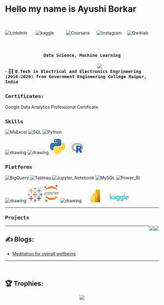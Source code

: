 # Hello my name is Ayushi Borkar
<br><br>
<a href="https://www.linkedin.com/in/ayushi-borkar-387a52168">
  <img align="left" alt="Linkdein" width="100px" src="https://img.shields.io/badge/Linkedin-0A66C2?style=for-the-badge&logo=Linkedin&logoColor=white" />
</a>
<a href="https://www.kaggle.com/ayushiborkar">
  <img align="left" alt="kaggle" width="100px" src="https://img.shields.io/badge/kaggle-E4405F?style=for-the-badge&logo=kaggle&logoColor=white" />
</a>
<a href="https://www.coursera.org/user/4595ed35a2170f3fa593b2fbd2cfe252">
  <img align="left" alt="Coursera" width="100px" src="https://img.shields.io/badge/Coursera-0056D2?style=for-the-badge&logo=Coursera&logoColor=white" />
</a>
<a href="https://www.instagram.com/ayushiborkar19/">
  <img align="left" alt="Instagram" width="100px" src="https://img.shields.io/badge/Instagram-E4405F?style=for-the-badge&logo=instagram&logoColor=white" />
</a>
<a href="https://www.cloudskillsboost.google/public_profiles/8cafa979-ec4b-4ade-b1db-dad4e6b58094">
  <img align="left" alt="Qwiklab" width="100px" src="https://img.shields.io/badge/Qwiklabs-F5CD0E?style=for-the-badge&logo=Qwiklabs&logoColor=black" />
</a>
<br><br>

# <p align="center"><h4 align="center"><samp> Data Science, Machine Learning </samp></h4></p>

<div>
  <img align="right" src="https://github.com/ayushiborkar/ayushiborkar/blob/main/data_scene.gif" width="40%"/>
  <br>
- 👨‍🎓 <samp><b>B.Tech in Electrical and Electronics Engrineering (2016-2020) from Government Engineering College Raipur, India</b>
</div>

##

<div>
<h3><b><samp>Certificates:</samp></b></h3>
Google Data Analytics Professional Certificate 
</div>

##
<h3><b><samp>Skills</samp></b></h3>

![MsExcel](https://img.shields.io/badge/MsExcel-4479A1?style=flat-square&logo=MsExcel&logoColor=white)
![SQL](https://img.shields.io/badge/SQL-3776AB?style=flat-square&logo=SQL&logoColor=white)
![Python](https://img.shields.io/badge/Python-3776AB?style=flat-square&logo=Python&logoColor=white)

<span> 
<img src="https://github.com/ayushiborkar/ayushiborkar/blob/main/images/ms-excel.png" alt="drawing" width="50"/>
<img src="https://github.com/ayushiborkar/ayushiborkar/blob/main/images/sql.png" alt="drawing" width="50"/>
<img src="https://github.com/ayushiborkar/ayu/blob/main/images/python-5.svg" alt="drawing" width="50"/>
<img src="https://github.com/ayushiborkar/ayu/blob/main/images/r-lang.jpg" alt="drawing" width="70"/>
  </span>

  ##
  <h3><b><samp>Platforms</samp></b></h3>
  
  ![BigQuery](https://img.shields.io/badge/Bigquery-4285F4?style=flat-square&logo=Bigquery&logoColor=white)
  ![Tableau](https://img.shields.io/badge/Tableau-4285F4?style=flat-square&logo=Tableau&logoColor=white)
  ![Jupyter_Notebook](https://img.shields.io/badge/Jupyter_Notebook-007ACC?style=flat-square&logo=Jupyter-Notebook&logoColor=white)
  ![MySQL](https://img.shields.io/badge/MySQL-4479A1?style=flat-square&logo=MySQL&logoColor=white)
  ![Power_BI](https://img.shields.io/badge/Power_BI-4479A1?style=flat-square&logo=Power-BI&logoColor=white)

  <span>
<img src="https://github.com/ayushiborkar/ayushiborkar/blob/main/images/google-cloud-1.svg" alt="drawing" width="50"/>
<img src="https://github.com/ayushiborkar/ayu/blob/main/images/tableau.png" alt="drawing" width="50"/>
<img src="https://github.com/ayushiborkar/ayu/blob/main/images/Jupyter_logo.png" alt="drawing" width="50"/>
<img src="https://github.com/ayushiborkar/ayushiborkar/blob/main/images/mysql-6.svg" alt="drawing" width="50"/>
<img src="https://github.com/ayushiborkar/ayu/blob/main/images/powerbi.png" alt="drawing" width="80"/>
<img src="https://github.com/ayushiborkar/ayu/blob/main/images/kaggle.png" alt="drawing" width="70"/>
  </span>
  <hr>
  
  <h3><b><samp>Projects</samp></b></h3>
  
  <span>
<a href="https://github.com/users/ayushiborkar/projects/13">
  <img align="right" src="[https://github-readme-stats.vercel.app/api/pin/?username=ayushiborkar&repo=Basic-cpp]"/>
  <img align="right" src="https://github.com/ayushiborkar/statistics"/>
</a>
  </span>

  <hr>
  
## ✍️ Blogs: 
<!-- BLOG-POST-LIST:START -->
- [Meditation for overall wellbeing](https://wisdomofeast.wordpress.com/)
<!-- BLOG-POST-LIST:END --> 

<hr> 

<br>

## 🏆 Trophies:
<p align="center">
<a href="https://github.com/ryo-ma/github-profile-trophy">
  <img width=800 src="https://github-profile-trophy.vercel.app/?username=ayushiborkar&column=8&theme=onedark&no-frame=true&no-bg=true"/>
</a>
</p>
